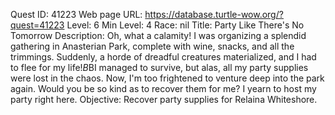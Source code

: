 Quest ID: 41223
Web page URL: https://database.turtle-wow.org/?quest=41223
Level: 6
Min Level: 4
Race: nil
Title: Party Like There's No Tomorrow
Description: Oh, what a calamity! I was organizing a splendid gathering in Anasterian Park, complete with wine, snacks, and all the trimmings. Suddenly, a horde of dreadful creatures materialized, and I had to flee for my life!$B$BI managed to survive, but alas, all my party supplies were lost in the chaos. Now, I'm too frightened to venture deep into the park again. Would you be so kind as to recover them for me? I yearn to host my party right here.
Objective: Recover party supplies for Relaina Whiteshore.
